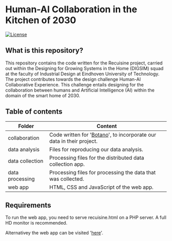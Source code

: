 # Human-AI Collaboration in the Kitchen of 2030

[![License](https://img.shields.io/badge/License-BSD%203--Clause-blue.svg)](https://opensource.org/licenses/BSD-3-Clause)
 
## What is this repository?
This repository contains the code written for the Recuisine project, carried out within the
Designing for Growing Systems in the Home (DIGSIM) squad at the faculty of
Industrial Design at Eindhoven University of Technology. The project contributes towards the design challenge
Human-AI Collaborative Experience. This challenge entails designing for the
collaboration between humans and Artificial Intelligence (AI) within the domain
of the smart home of 2030.

## Table of contents
Folder | Content
--- | ---
collaboration | Code written for '[Botano](https://hannahvaniterson.nl/demoday "Botano Demo Day page")', to incorporate our data in their project.
data analysis | Files for reproducing our data analysis.
data collection | Processing files for the distributed data collection app.
data processing | Processing files for processing the data that was collected.
web app | HTML, CSS and JavaScript of the web app.

## Requirements
To run the web app, you need to serve recuisine.html on a PHP server. A full HD monitor is recommended.

Alternativey the web app can be visited '[here](https://solar.jorritvanderheide.com/recuisine "Recuisine Web App")'.
